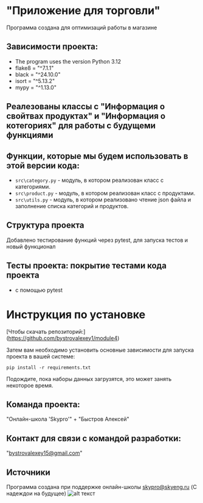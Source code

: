 # "Приложение для торговли"

Программа создана для оптимизаций работы в магазине 

## Зависимости проекта:
* The program uses the version Python 3.12
* flake8 = "^7.1.1"
* black = "^24.10.0"
* isort = "^5.13.2"
* mypy = "^1.13.0"


## Реалезованы классы с "Информация о свойтвах продуктах" и "Информация о котегориях" для работы с будущеми функциями

## Функции, которые мы будем использовать в этой версии кода:

* `src\category.py` - модуль, в котором реализован класс с категориями.
* `src\product.py` - модуль, в котором реализован класс с продуктами.
* `src\utils.py` - модуль, в котором реализовано чтение json файла и заполнение списка категорий и продуктов.

## Структура проекта
Добавлено тестирование функций через pytest, для запуска тестов и новый функционал

## Тесты проекта: покрытие тестами кода проекта 
* с помощью pytest


# Инструкция по установке
[Чтобы скачать репозиторий:] (https://github.com/bystrovalexey1/module4)

Затем вам необходимо установить основные зависимости для запуска проекта в вашей системе:

```pip install -r requirements.txt```

Подождите, пока наборы данных загрузятся, это может занять некоторое время. 

## Команда проекта:

"Онлайн-школа 'Skypro'" + 
"Быстров Алексей"

## Контакт для связи с командой разработки:
"bystrovalexey15@gmail.com"

## Источники
Программа создана при поддержке онлайн-школы [skypro@skyeng.ru](https://sky.pro/#giftpopup) (С надеждои на будущее)
 ![alt текст](https://static.tildacdn.com/tild3364-3965-4237-b664-363533643431/Group_1321317003.svg)
